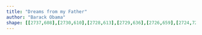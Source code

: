 ```yaml
---
title: "Dreams from my Father"
author: "Barack Obama"
shape: [[2737,608],[2730,610],[2728,613],[2729,636],[2726,659],[2724,724],[2722,736],[2722,756],[2718,797],[2718,816],[2714,850],[2710,941],[2707,952],[2709,967],[2706,980],[2703,1009],[2700,1127],[2696,1169],[2693,1257],[2690,1278],[2690,1302],[2686,1348],[2686,1369],[2690,1376],[2696,1378],[2776,1377],[2786,1372],[2790,1362],[2790,1348],[2788,1337],[2788,1289],[2793,1233],[2795,1168],[2798,1136],[2798,1107],[2801,1077],[2801,1057],[2804,1036],[2805,999],[2807,989],[2810,914],[2814,877],[2816,837],[2818,830],[2821,797],[2825,716],[2833,642],[2833,619],[2830,614],[2825,612],[2768,608]]
---
```

